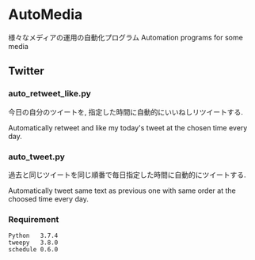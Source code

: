# AutoMedia
様々なメディアの運用の自動化プログラム
Automation programs for some media

## Twitter

### auto_retweet_like.py
今日の自分のツイートを, 指定した時間に自動的にいいねしリツイートする.

Automatically retweet and like my today's tweet at the chosen time every day.

### auto_tweet.py
過去と同じツイートを同じ順番で毎日指定した時間に自動的にツイートする.

Automatically tweet same text as previous one with same order at the choosed time every day.

### Requirement
    Python   3.7.4
    tweepy   3.8.0  
    schedule 0.6.0
